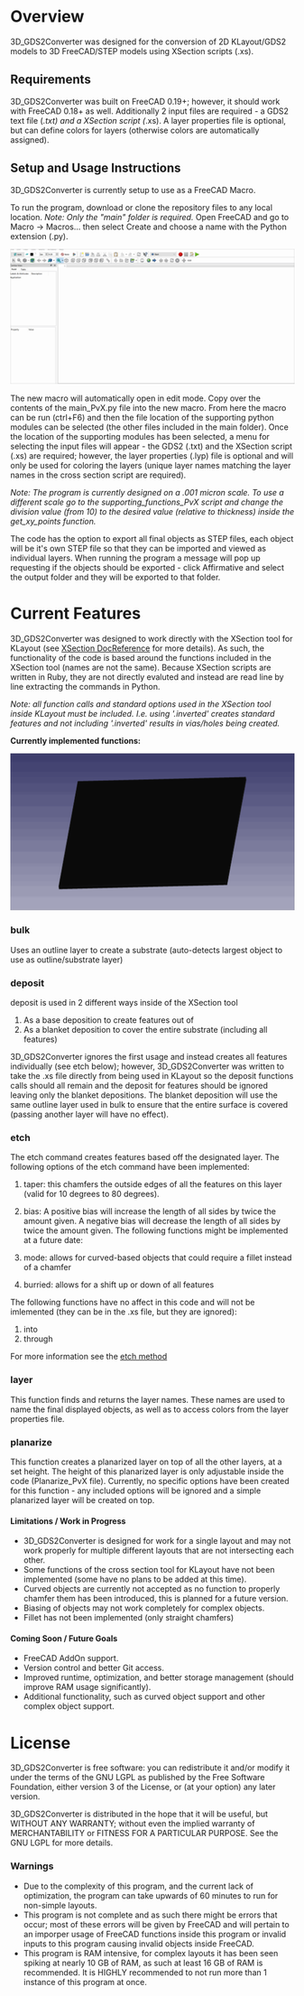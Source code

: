 # Overview
3D_GDS2Converter was designed for the conversion of 2D KLayout/GDS2 models to 3D FreeCAD/STEP models using XSection scripts (.xs). 


## Requirements 
3D_GDS2Converter was built on FreeCAD 0.19+; however, it should work with FreeCAD 0.18+ as well. Additionally 2 input files are required - a GDS2 text file (*.txt) and a XSection script (*.xs). A layer properties file is optional, but can define colors for layers (otherwise colors are automatically assigned). 


## Setup and Usage Instructions
3D_GDS2Converter is currently setup to use as a FreeCAD Macro. 

To run the program, download or clone the repository files to any local location. _Note: Only the "main" folder is required._
Open FreeCAD and go to Macro -> Macros... then select Create and choose a name with the Python extension (.py). 

![alt text][macroGIF]

The new macro will automatically open in edit mode. Copy over the contents of the main_PvX.py file into the new macro. From here the macro can be run (ctrl+F6) and then the file 
location of the supporting python modules can be selected (the other files included in the main folder). 
Once the location of the supporting modules has been selected, a menu for selecting the input files will appear - the GDS2 (.txt) and the XSection script (.xs) are required; however, the layer properties (.lyp) file is optional and will only be used for coloring the layers (unique layer names matching the layer names in the cross section script are required). 

_Note: The program is currently designed on a .001 micron scale. To use a different scale go to the supporting_functions_PvX script and change the division value (from 10) to the desired value (relative to thickness) inside the get_xy_points function._

The code has the option to export all final objects as STEP files, each object will be it's own STEP file so that they can be imported and viewed as individual layers. When
running the program a message will pop up requesting if the objects should be exported - click Affirmative and select the output folder and they will be exported to that folder.


# Current Features
3D_GDS2Converter was designed to work directly with the XSection tool for KLayout (see [XSection DocReference] for more details). As such, the functionality of the code is based around the functions included in the XSection tool (names are not the same). Because XSection scripts are written in Ruby, they are not directly evaluted and instead are read line by line extracting the commands in Python.

_Note: all function calls and standard options used in the XSection tool inside KLayout must be included. I.e. using '.inverted' creates standard features and not including '.inverted' results in vias/holes being created._

**Currently implemented functions:**

![alt text][featuresGIF]


### bulk
Uses an outline layer to create a substrate (auto-detects largest object to use as outline/substrate layer)

### deposit
deposit is used in 2 different ways inside of the XSection tool
1. As a base deposition to create features out of
2. As a blanket deposition to cover the entire substrate (including all features)

3D_GDS2Converter ignores the first usage and instead creates all features individually (see etch below); however, 3D_GDS2Converter was written to take the .xs file directly from being used in KLayout so the deposit functions calls should all remain and the deposit for features should be ignored leaving only the blanket depositions. The blanket deposition will use the same outline layer used in bulk to ensure that the entire surface is covered (passing another layer will have no effect). 

### etch
The etch command creates features based off the designated layer. The following options of the etch command have been implemented:
1. taper: this chamfers the outside edges of all the features on this layer (valid for 10 degrees to 80 degrees). 
2. bias: A positive bias will increase the length of all sides by twice the amount given. A negative bias will decrease the length of all sides by twice the amount given.
The following functions might be implemented at a future date:

1. mode: allows for curved-based objects that could require a fillet instead of a chamfer 
2. burried: allows for a shift up or down of all features

The following functions have no affect in this code and will not be imlemented (they can be in the .xs file, but they are ignored):
1. into
2. through

For more information see the [etch method]

### layer
This function finds and returns the layer names. These names are used to name the final displayed objects, as well as to access colors from the layer properties file.

### planarize
This function creates a planarized layer on top of all the other layers, at a set height. The height of this planarized layer is only adjustable inside the code (Planarize_PvX file). Currently, no specific options have been created for this function - any included options will be ignored and a simple planarized layer will be created on top.


#### Limitations / Work in Progress
- 3D_GDS2Converter is designed for work for a single layout and may not work properly for multiple different layouts that are not intersecting each other. 
- Some functions of the cross section tool for KLayout have not been implemented (some have no plans to be added at this time). 
- Curved objects are currently not accepted as no function to properly chamfer them has been introduced, this is planned for a future version.
- Biasing of objects may not work completely for complex objects. 
- Fillet has not been implemented (only straight chamfers)

#### Coming Soon / Future Goals
- FreeCAD AddOn support.
- Version control and better Git access.
- Improved runtime, optimization, and better storage management (should improve RAM usage significantly). 
- Additional functionality, such as curved object support and other complex object support. 


# License 
3D_GDS2Converter is free software: you can redistribute it and/or modify it under the terms of the GNU LGPL as published by the Free Software Foundation, either version 3 of the License, or (at your option) any later version.

3D_GDS2Converter is distributed in the hope that it will be useful, but WITHOUT ANY WARRANTY; without even the implied warranty of MERCHANTABILITY or FITNESS FOR A PARTICULAR PURPOSE. See the GNU LGPL for more details.


### Warnings
- Due to the complexity of this program, and the current lack of optimization, the program can take upwards of 60 minutes to run for non-simple layouts. 
- This program is not complete and as such there might be errors that occur; most of these errors will be given by FreeCAD and will pertain to an imporper usage of FreeCAD functions inside this program or invalid inputs to this program causing invalid objects inside FreeCAD.
- This program is RAM intensive, for complex layouts it has been seen spiking at nearly 10 GB of RAM, as such at least 16 GB of RAM is recommended. It is HIGHLY recommended to not run more than 1 instance of this program at once. 



[XSection DocReference]: https://sourceforge.net/p/xsectionklayout/wiki/DocReference/#xs-file-reference
[etch method]: https://sourceforge.net/p/xsectionklayout/wiki/DocEtch/
[macroGIF]: https://github.com/Amorphyx/3D_GDS2Converter/blob/main/Images/macro2.gif
[featuresGIF]: https://github.com/Amorphyx/3D_GDS2Converter/blob/main/Images/features.gif
